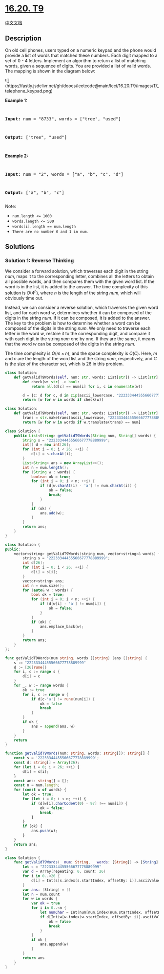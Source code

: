 # [16.20. T9](https://leetcode.cn/problems/t9-lcci)

[中文文档](/lcci/16.20.T9/README.md)

## Description

<p>On old cell phones, users typed on a numeric keypad and the phone would provide a list of words that matched these numbers. Each digit mapped to a set of 0&nbsp;- 4 letters. Implement an algo&shy;rithm to return a list of matching words, given a sequence of digits. You are provided a list of valid words. The mapping is shown in the diagram below:</p>
![](https://fastly.jsdelivr.net/gh/doocs/leetcode@main/lcci/16.20.T9/images/17_telephone_keypad.png)
<p><strong>Example 1:</strong></p>
<pre>

<strong>Input:</strong> num = &quot;8733&quot;, words = [&quot;tree&quot;, &quot;used&quot;]

<strong>Output:</strong> [&quot;tree&quot;, &quot;used&quot;]

</pre>
<p><strong>Example 2:</strong></p>
<pre>

<strong>Input:</strong> num = &quot;2&quot;, words = [&quot;a&quot;, &quot;b&quot;, &quot;c&quot;, &quot;d&quot;]

<strong>Output:</strong> [&quot;a&quot;, &quot;b&quot;, &quot;c&quot;]</pre>

<p>Note:</p>
<ul>
	<li><code>num.length &lt;= 1000</code></li>
	<li><code>words.length &lt;= 500</code></li>
	<li><code>words[i].length == num.length</code></li>
	<li><code>There are no number 0 and 1 in num</code>.</li>
</ul>

## Solutions

### Solution 1: Reverse Thinking

We consider a forward solution, which traverses each digit in the string $num$, maps it to the corresponding letter, combines all the letters to obtain all possible words, and then compares them with the given word list. If the word is in the list, it is added to the answer. The time complexity of this solution is $O(4^n)$, where $n$ is the length of the string $num$, which will obviously time out.

Instead, we can consider a reverse solution, which traverses the given word list, and for each word $w$, determines whether it can be composed of the digits in the string $num$. If it can be composed, it is added to the answer. The key to the problem is how to determine whether a word can be composed of the digits in the string $num$. We only need to traverse each letter in the word $w$, restore it to the corresponding digit, and compare it with each digit in the string $num$ one by one. If they are the same, it means that the word $w$ can be composed of the digits in the string $num$.

The time complexity is $O(m \times n)$, and the space complexity is $O(C)$. Here, $m$ and $n$ are the length of the word list and the string $num$, respectively, and $C$ is the size of the character set, which is $26$ in this problem.

<!-- tabs:start -->

```python
class Solution:
    def getValidT9Words(self, num: str, words: List[str]) -> List[str]:
        def check(w: str) -> bool:
            return all(d[c] == num[i] for i, c in enumerate(w))

        d = {c: d for c, d in zip(ascii_lowercase, "22233344455566677778889999")}
        return [w for w in words if check(w)]
```

```python
class Solution:
    def getValidT9Words(self, num: str, words: List[str]) -> List[str]:
        trans = str.maketrans(ascii_lowercase, "22233344455566677778889999")
        return [w for w in words if w.translate(trans) == num]
```

```java
class Solution {
    public List<String> getValidT9Words(String num, String[] words) {
        String s = "22233344455566677778889999";
        int[] d = new int[26];
        for (int i = 0; i < 26; ++i) {
            d[i] = s.charAt(i);
        }
        List<String> ans = new ArrayList<>();
        int n = num.length();
        for (String w : words) {
            boolean ok = true;
            for (int i = 0; i < n; ++i) {
                if (d[w.charAt(i) - 'a'] != num.charAt(i)) {
                    ok = false;
                    break;
                }
            }
            if (ok) {
                ans.add(w);
            }
        }
        return ans;
    }
}
```

```cpp
class Solution {
public:
    vector<string> getValidT9Words(string num, vector<string>& words) {
        string s = "22233344455566677778889999";
        int d[26];
        for (int i = 0; i < 26; ++i) {
            d[i] = s[i];
        }
        vector<string> ans;
        int n = num.size();
        for (auto& w : words) {
            bool ok = true;
            for (int i = 0; i < n; ++i) {
                if (d[w[i] - 'a'] != num[i]) {
                    ok = false;
                }
            }
            if (ok) {
                ans.emplace_back(w);
            }
        }
        return ans;
    }
};
```

```go
func getValidT9Words(num string, words []string) (ans []string) {
	s := "22233344455566677778889999"
	d := [26]rune{}
	for i, c := range s {
		d[i] = c
	}
	for _, w := range words {
		ok := true
		for i, c := range w {
			if d[c-'a'] != rune(num[i]) {
				ok = false
				break
			}
		}
		if ok {
			ans = append(ans, w)
		}
	}
	return
}
```

```ts
function getValidT9Words(num: string, words: string[]): string[] {
    const s = '22233344455566677778889999';
    const d: string[] = Array(26);
    for (let i = 0; i < 26; ++i) {
        d[i] = s[i];
    }
    const ans: string[] = [];
    const n = num.length;
    for (const w of words) {
        let ok = true;
        for (let i = 0; i < n; ++i) {
            if (d[w[i].charCodeAt(0) - 97] !== num[i]) {
                ok = false;
                break;
            }
        }
        if (ok) {
            ans.push(w);
        }
    }
    return ans;
}
```

```swift
class Solution {
    func getValidT9Words(_ num: String, _ words: [String]) -> [String] {
        let s = "22233344455566677778889999"
        var d = Array(repeating: 0, count: 26)
        for i in 0..<26 {
            d[i] = Int(s[s.index(s.startIndex, offsetBy: i)].asciiValue! - Character("0").asciiValue!)
        }
        var ans: [String] = []
        let n = num.count
        for w in words {
            var ok = true
            for i in 0..<n {
                let numChar = Int(num[num.index(num.startIndex, offsetBy: i)].asciiValue! - Character("0").asciiValue!)
                if d[Int(w[w.index(w.startIndex, offsetBy: i)].asciiValue! - Character("a").asciiValue!)] != numChar {
                    ok = false
                    break
                }
            }
            if ok {
                ans.append(w)
            }
        }
        return ans
    }
}
```

<!-- tabs:end -->

<!-- end -->
